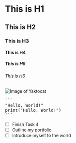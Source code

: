 # This is H1
## This is H2
### This is H3
#### This is H4
##### This is H5
###### This is H6
![Image of Yaktocat](https://octodex.github.com/images/yaktocat.png)

<pre>
``` 
"Hello, World!"
print("Hello, World!")
```
</pre>


- [ ] Finish Task 4
- [ ] Outline my portfolio
- [ ] Introduce myself to the world
